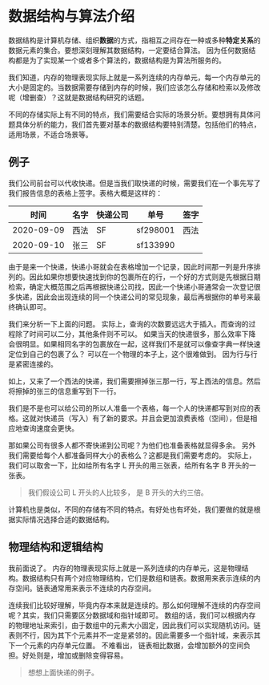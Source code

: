 # 数据结构与算法介绍

数据结构是计算机存储、组织**数据**的方式，指相互之间存在一种或多种**特定关系**的数据元素的集合。要想深刻理解其数据结构，一定要结合算法。 因为任何数据结构都是为了实现某一个或者多个算法的，数据结构是为算法所服务的。

我们知道，内存的物理表现实际上就是一系列连续的内存单元，每一个内存单元的大小是固定的。当数据需要存储到内存的时候，我们应该怎么存储和检索以及修改呢（增删查）？这就是数据结构研究的话题。

不同的存储实际上有不同的特点，我们需要结合实际的场景分析。要想拥有具体问题具体分析的能力，我们首先要对基本的数据结构要特别清楚。包括他们的特点， 适用场景，不适合场景等。

## 例子

我们公司前台可以代收快递。但是当我们取快递的时候，需要我们在一个事先写了我们报告信息的表格上签字。表格大概是这样的：

|  时间   |  名字   | 快递公司  | 单号 | 签字 |
|  ----  |  ----   | ----  | ----  | ---- |
| 2020-09-09  |  西法   | SF | sf298001  | 西法 |
| 2020-09-10  |  张三   | SF | sf133990  |  |

由于是来一个快递，快递小哥就会在表格增加一个记录，因此时间那一列是升序排列的。因此如果你想要快速找到你的包裹所在的行，一个好的方式则是先根据日期检索，确定大概范围之后再根据快递公司找，因此一个快递小哥通常会一次登记很多快递，因此会出现连续的同一个快递公司的常见现象，最后再根据你的单号来最终确认即可。

我们来分析一下上面的问题。 实际上，查询的次数要远远大于插入。而查询的过程除了时间可以二分，其他条件则不可以。 如果当天的快递很多，那么效率下降会很明显。如果相同名字的包裹放在一起，这样我们不是就可以像查字典一样快速定位到自己的包裹了么？ 可以在一个物理的本子上，这个很难做到。 因为行与行是紧密连接的。

如上，又来了一个西法的快递，我们需要擦掉张三那一行，写上西法的信息。然后将擦掉的张三的信息重写到下一行。

我们是不是也可以给公司的所以人准备一个表格，每一个人的快递都写到对应的表格。这就对快递员（写入）有了新的要求。并且会更加浪费表格（空间），但是相应地查询速度会更快。

那如果公司有很多人都不寄快递到公司呢？为他们也准备表格就显得多余。 另外我们需要给每个人都准备同样大小的表格么？这都是我们需要考虑的。 实际上，我们可以取舍一下，比如给所有名字 L 开头的用三张表，给所有名字 B 开头的一张表。

> 我们假设公司 L 开头的人比较多， 是 B 开头的大约三倍。

计算机也是类似，不同的存储有不同的特点。有好处也有坏处，我们要做的就是根据实际情况选择合适的数据结构。

## 物理结构和逻辑结构

我前面说了。 内存的物理表现实际上就是一系列连续的内存单元，这是物理结构。数据结构只有两个对应物理结构，它们是数组和链表。数据用来表示连续的内存空间。链表通常用来表示不连续的内存空间。

连续我们比较好理解，毕竟内存本来就是连续的。那么如何理解不连续的内存空间呢？其实，我们只需要区分数据域和指针域即可。 数组的话，我们可以根据内存的物理地址来索引，由于数组中的元素大小固定，因此我们可以实现随机访问。链表则不行，因为其下个元素并不一定是紧邻的。因此需要多一个指针域，来表示其下一个元素的内存单元位置。 不难看出， 链表相比数据，会增加额外的空间负担。好处则是，增加或删除变得容易。

>  想想上面快递的例子。



